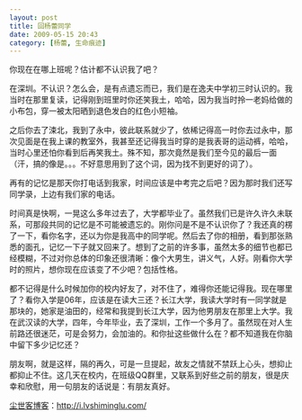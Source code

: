 ```yaml
---
layout: post
title: 回杨蕾同学
date: 2009-05-15 20:43
category: [杨蕾, 生命痕迹]
---
```

你现在在哪上班呢？估计都不认识我了吧？

在深圳。不认识？怎么会，是有点遗忘而已，我们是在逸夫中学初三时认识的。我当时在那里复读，记得刚到班里时你还笑我土，哈哈，因为我当时拎一老妈给做的小布包，穿一被太阳晒到退色发白的红色小短袖。

之后你去了涑北，我到了永中，彼此联系就少了，依稀记得高一时你去过永中，那次见面是在我上课的教室外，我甚至还记得我当时穿的是我表哥的运动裤，哈哈，当时心里还怕你看到后再笑我土。殊不知，那次竟然是我们至今见的最后一面（汗，搞的像是。。。不好意思用到了这个词，因为找不到更好的词了）。

再有的记忆是那天你打电话到我家，时间应该是中考完之后吧？因为那时我们还写同学录，上边有我们家的电话。

时间真是快啊，一晃这么多年过去了，大学都毕业了。虽然我们已是许久许久未联系，可那段共同的记忆是不可能被遗忘的。刚你问是不是不认识你了？我还真的楞了一下，看你名字，还以为你是我高中的同学呢。然后去了你的相册，看到那张熟悉的面孔，记忆一下子就又回来了。想到了之前的许多事，虽然太多的细节也都已经模糊，不过对你总体的印象还很清晰：像个大男生，讲义气，人好。刚看你大学时的照片，想你现在应该变了不少吧？包括性格。

都不记得是什么时候加你的校内好友了，对不住了，难得你还能记得我。现在哪里了？看你入学是06年，应该是在读大三还？长江大学，我读大学时有一同学就是那块的，她家是油田的，经常和我提到长江大学，因为他男朋友在那里上大学。我在武汉读的大学，四年，今年毕业，去了深圳，工作一个多月了。虽然现在对人生前路还很迷茫，可是会努力，会加油的。和你扯这些做什么在？都不知道我在你脑中留下多少记忆还？

朋友啊，就是这样，隔的再久，可是一旦提起，故友之情就不禁跃上心头，想抑止都抑止不住。这几天在校内，在班级QQ群里，又联系到好些之前的朋友，很是庆幸和欣慰，用一句朋友的话说是：有朋友真好。

<a href="http://i.lvshiminglu.com/">尘世客博客</a>：<a href="http://i.lvshiminglu.com/">http://i.lvshiminglu.com/</a>

